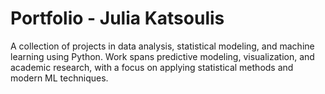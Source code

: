 # Portfolio - Julia Katsoulis 
A collection of projects in data analysis, statistical modeling, and machine learning using Python. Work spans predictive modeling, visualization, and academic research, with a focus on applying statistical methods and modern ML techniques.
